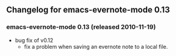 ## Changelog for emacs-evernote-mode 0.13 ##

### **emacs-evernote-mode 0.13** (released 2010-11-19) ###

  * bug fix of v0.12
    * fix a problem when saving an evernote note to a local file.